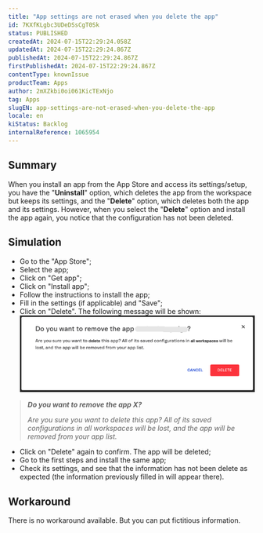 ```yaml
---
title: "App settings are not erased when you delete the app"
id: 7KXfKLgbc3UDeDSsCgT0Sk
status: PUBLISHED
createdAt: 2024-07-15T22:29:24.058Z
updatedAt: 2024-07-15T22:29:24.867Z
publishedAt: 2024-07-15T22:29:24.867Z
firstPublishedAt: 2024-07-15T22:29:24.867Z
contentType: knownIssue
productTeam: Apps
author: 2mXZkbi0oi061KicTExNjo
tag: Apps
slugEN: app-settings-are-not-erased-when-you-delete-the-app
locale: en
kiStatus: Backlog
internalReference: 1065954
---
```


## Summary


When you install an app from the App Store and access its settings/setup, you have the "**Uninstall**" option, which deletes the app from the workspace but keeps its settings, and the "**Delete**" option, which deletes both the app and its settings.
However, when you select the "**Delete**" option and install the app again, you notice that the configuration has not been deleted.


##

## Simulation



- Go to the "App Store";
- Select the app;
- Click on "Get app";
- Click on "Install app";
- Follow the instructions to install the app;
- Fill in the settings (if applicable) and "Save";
- Click on "Delete". The following message will be shown:
 ![](https://raw.githubusercontent.com/vtexdocs/help-center-content/refs/heads/main/docs/en/known-issues/Apps/app-settings-are-not-erased-when-you-delete-the-app_1.png)

> _**Do you want to remove the app X?**_
>
> _Are you sure you want to delete this app? All of its saved configurations in all workspaces will be lost, and the app will be removed from your app list._

- Click on "Delete" again to confirm. The app will be deleted;
- Go to the first steps and install the same app;
- Check its settings, and see that the information has not been delete as expected (the information previously filled in will appear there).


##

## Workaround


There is no workaround available. But you can put fictitious information.





